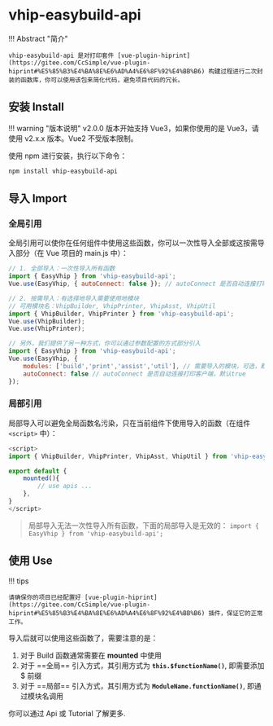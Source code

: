 # vhip-easybuild-api

!!! Abstract "简介"

	vhip-easybuild-api 是对打印套件 [vue-plugin-hiprint](https://gitee.com/CcSimple/vue-plugin-hiprint#%E5%85%B3%E4%BA%8E%E6%AD%A4%E6%8F%92%E4%BB%B6) 构建过程进行二次封装的函数库，你可以使用该包来简化代码，避免项目代码的冗长。

## 安装 Install

!!! warning "版本说明"
	v2.0.0 版本开始支持 Vue3，如果你使用的是 Vue3，请使用 v2.x.x 版本。Vue2 不受版本限制。

使用 npm 进行安装，执行以下命令：

```bash
npm install vhip-easybuild-api
```


## 导入 Import

### 全局引用

全局引用可以使你在任何组件中使用这些函数，你可以一次性导入全部或这按需导入部分（在 Vue 项目的 main.js 中）：


```javascript title="main.js"
// 1. 全部导入：一次性导入所有函数
import { EasyVhip } from 'vhip-easybuild-api';
Vue.use(EasyVhip, { autoConnect: false }); // autoConnect 是否自动连接打印客户端，默认true

// 2. 按需导入：有选择地导入需要使用地模块
// 可用模块名：VhipBuilder, VhipPrinter, VhipAsst, VhipUtil
import { VhipBuilder, VhipPrinter } from 'vhip-easybuild-api';
Vue.use(VhipBuilder);
Vue.use(VhipPrinter);

// 另外，我们提供了另一种方式，你可以通过参数配置的方式部分引入
import { EasyVhip } from 'vhip-easybuild-api';
Vue.use(EasyVhip, {
    modules: ['build','print','assist','util'], // 需要导入的模块，可选，默认全部导入
    autoConnect: false // autoConnect 是否自动连接打印客户端，默认true
});

```

### 局部引用
局部导入可以避免全局函数名污染，只在当前组件下使用导入的函数（在组件 `<script>` 中）：

  

```javascript title="component.vue"
<script>
import { VhipBuilder, VhipPrinter, VhipAsst, VhipUtil } from 'vhip-easybuild-api';

export default {
	mounted(){
		// use apis ...
	},
}
</script>
```

> 局部导入无法一次性导入所有函数，下面的局部导入是无效的：
> `import { EasyVhip } from 'vhip-easybuild-api';` 


## 使用 Use

!!! tips

	请确保你的项目已经配置好 [vue-plugin-hiprint](https://gitee.com/CcSimple/vue-plugin-hiprint#%E5%85%B3%E4%BA%8E%E6%AD%A4%E6%8F%92%E4%BB%B6) 插件，保证它的正常工作。

导入后就可以使用这些函数了，需要注意的是：

1. 对于 Build 函数通常需要在 **mounted** 中使用
2. 对于 ==全局== 引入方式，其引用方式为 **`this.$functionName()`**, 即需要添加 $ 前缀
3. 对于 ==局部== 引入方式，其引用方式为 **`ModuleName.functionName()`**, 即通过模块名调用

你可以通过 Api 或 Tutorial 了解更多.